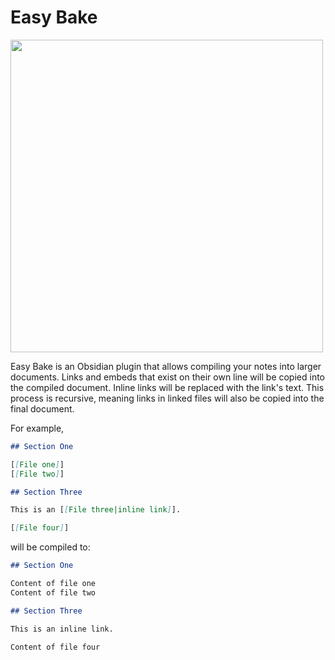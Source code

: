 # Easy Bake

<img width="500" src="https://github.com/mgmeyers/obsidian-easy-bake/blob/master/screenshot.png?raw=true">

Easy Bake is an Obsidian plugin that allows compiling your notes into larger documents. Links and embeds that exist on their own line will be copied into the compiled document. Inline links will be replaced with the link's text. This process is recursive, meaning links in linked files will also be copied into the final document.

For example,

```markdown
## Section One

[[File one]]
[[File two]]

## Section Three

This is an [[File three|inline link]].

[[File four]]
```

will be compiled to:

```markdown
## Section One

Content of file one
Content of file two

## Section Three

This is an inline link.

Content of file four
```
